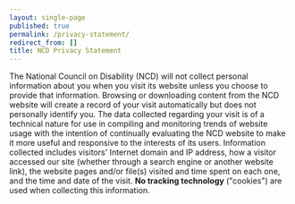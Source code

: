 ```yaml
---
layout: single-page
published: true
permalink: /privacy-statement/
redirect_from: []
title: NCD Privacy Statement
---
```

The National Council on Disability (NCD) will not collect personal information about you when you visit its website unless you choose to provide that information. Browsing or downloading content from the NCD website will create a record of your visit automatically but does not personally identify you. The data collected regarding your visit is of a technical nature for use in compiling and monitoring trends of website usage with the intention of continually evaluating the NCD website to make it more useful and responsive to the interests of its users. Information collected includes visitors' Internet domain and IP address, how a visitor accessed our site (whether through a search engine or another website link), the website pages and/or file(s) visited and time spent on each one, and the time and date of the visit. **No tracking technology** ("cookies") are used when collecting this information.
